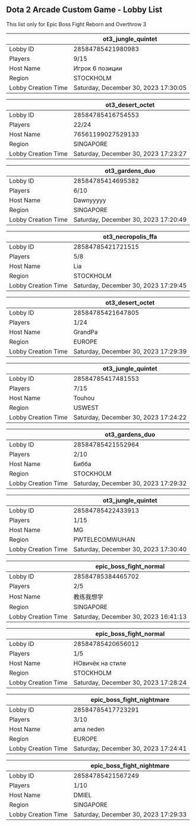 ## Dota 2 Arcade Custom Game - Lobby List

This list only for Epic Boss Fight Reborn and Overthrow 3

|  | ot3_jungle_quintet |
| ------ | ------ |
| Lobby ID | 28584785421980983 |
| Players | 9/15 |
| Host Name | Игрок 6 позиции |
| Region | STOCKHOLM |
| Lobby Creation Time | Saturday, December 30, 2023 17:30:05 |


|  | ot3_desert_octet |
| ------ | ------ |
| Lobby ID | 28584785416754553 |
| Players | 22/24 |
| Host Name | 76561199027529133 |
| Region | SINGAPORE |
| Lobby Creation Time | Saturday, December 30, 2023 17:23:27 |


|  | ot3_gardens_duo |
| ------ | ------ |
| Lobby ID | 28584785414695382 |
| Players | 6/10 |
| Host Name | Dawnyyyyy |
| Region | SINGAPORE |
| Lobby Creation Time | Saturday, December 30, 2023 17:20:49 |


|  | ot3_necropolis_ffa |
| ------ | ------ |
| Lobby ID | 28584785421721515 |
| Players | 5/8 |
| Host Name | Lia |
| Region | STOCKHOLM |
| Lobby Creation Time | Saturday, December 30, 2023 17:29:45 |


|  | ot3_desert_octet |
| ------ | ------ |
| Lobby ID | 28584785421647805 |
| Players | 1/24 |
| Host Name | GrandPa |
| Region | EUROPE |
| Lobby Creation Time | Saturday, December 30, 2023 17:29:39 |


|  | ot3_jungle_quintet |
| ------ | ------ |
| Lobby ID | 28584785417481553 |
| Players | 7/15 |
| Host Name | Touhou |
| Region | USWEST |
| Lobby Creation Time | Saturday, December 30, 2023 17:24:22 |


|  | ot3_gardens_duo |
| ------ | ------ |
| Lobby ID | 28584785421552964 |
| Players | 2/10 |
| Host Name | Бибба |
| Region | STOCKHOLM |
| Lobby Creation Time | Saturday, December 30, 2023 17:29:32 |


|  | ot3_jungle_quintet |
| ------ | ------ |
| Lobby ID | 28584785422433913 |
| Players | 1/15 |
| Host Name | MG |
| Region | PWTELECOMWUHAN |
| Lobby Creation Time | Saturday, December 30, 2023 17:30:40 |


|  | epic_boss_fight_normal |
| ------ | ------ |
| Lobby ID | 28584785384465702 |
| Players | 2/5 |
| Host Name | 教练我想学 |
| Region | SINGAPORE |
| Lobby Creation Time | Saturday, December 30, 2023 16:41:13 |


|  | epic_boss_fight_normal |
| ------ | ------ |
| Lobby ID | 28584785420656012 |
| Players | 1/5 |
| Host Name | НОвичёк на стиле |
| Region | STOCKHOLM |
| Lobby Creation Time | Saturday, December 30, 2023 17:28:24 |


|  | epic_boss_fight_nightmare |
| ------ | ------ |
| Lobby ID | 28584785417723291 |
| Players | 3/10 |
| Host Name | ama neden |
| Region | EUROPE |
| Lobby Creation Time | Saturday, December 30, 2023 17:24:41 |


|  | epic_boss_fight_nightmare |
| ------ | ------ |
| Lobby ID | 28584785421567249 |
| Players | 1/10 |
| Host Name | DMIEL |
| Region | SINGAPORE |
| Lobby Creation Time | Saturday, December 30, 2023 17:29:33 |


